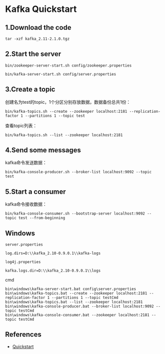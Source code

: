 # Kafka Quickstart
## 1.Download the code
```
tar -xzf kafka_2.11-2.1.0.tgz
```

## 2.Start the server
```
bin/zookeeper-server-start.sh config/zookeeper.properties
```
```
bin/kafka-server-start.sh config/server.properties
```

## 3.Create a topic
创建名为test的topic，1个分区分别存放数据，数据备份总共1份：
```
bin/kafka-topics.sh --create --zookeeper localhost:2181 --replication-factor 1 --partitions 1 --topic test
```
查看topic列表：
```
bin/kafka-topics.sh --list --zookeeper localhost:2181
```

## 4.Send some messages
kafka命令发送数据：
```
bin/kafka-console-producer.sh --broker-list localhost:9092 --topic test
```

## 5.Start a consumer
kafka命令接收数据：
```
bin/kafka-console-consumer.sh --bootstrap-server localhost:9092 --topic test --from-beginning
```

## Windows
`server.properties`
```
log.dirs=D:\\kafka_2.10-0.9.0.1\\kafka-logs
```
`log4j.properties`
```
kafka.logs.dir=D:\\kafka_2.10-0.9.0.1\\logs
```
cmd
```
bin\windows\kafka-server-start.bat config\server.properties
bin\windows\kafka-topics.bat --create --zookeeper localhost:2181 --replication-factor 1 --partitions 1 --topic testCmd
bin\windows\kafka-topics.bat --list --zookeeper localhost:2181
bin\windows\kafka-console-producer.bat --broker-list localhost:9092 --topic testCmd
bin\windows\kafka-console-consumer.bat --zookeeper localhost:2181 --topic testCmd
```

## References
- [Quickstart](http://kafka.apache.org/quickstart)